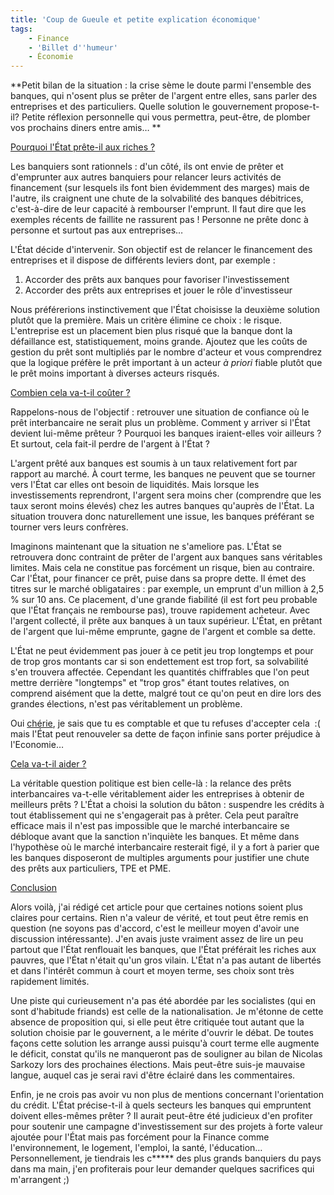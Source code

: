 ```yaml
---
title: 'Coup de Gueule et petite explication économique'
tags:
    - Finance
    - 'Billet d''humeur'
    - Économie
---
```


**Petit bilan de la situation&nbsp;: la crise sème le doute parmi l'ensemble des banques, qui n'osent plus se prêter de l'argent entre elles, sans parler des entreprises et des particuliers. Quelle solution le gouvernement propose-t-il?
Petite réflexion personnelle qui vous permettra, peut-être, de plomber vos prochains diners entre amis…
**

<span style="text-decoration: underline">Pourquoi l'État prête-il aux riches&nbsp;?</span>

Les banquiers sont rationnels&nbsp;: d'un côté, ils ont envie de prêter et d'emprunter aux autres banquiers pour relancer leurs activités de financement (sur lesquels ils font bien évidemment des marges) mais de l'autre, ils craignent une chute de la solvabilité des banques débitrices, c'est-à-dire de leur capacité à rembourser l'emprunt. Il faut dire que les exemples récents de faillite ne rassurent pas ! Personne ne prête donc à personne et surtout pas aux entreprises…

L'État décide d'intervenir. Son objectif est de relancer le financement des entreprises et il dispose de différents leviers dont, par exemple&nbsp;:

1.  Accorder des prêts aux banques pour favoriser l'investissement
2.  Accorder des prêts aux entreprises et jouer le rôle d'investisseur

Nous préférerions instinctivement que l'État choisisse la deuxième solution plutôt que la première. Mais un critère élimine ce choix&nbsp;: le risque. L'entreprise est un placement bien plus risqué que la banque dont la défaillance est, statistiquement, moins grande. Ajoutez que les coûts de gestion du prêt sont multipliés par le nombre d'acteur et vous comprendrez que la logique préfère le prêt important à un acteur _à priori_ fiable plutôt que le prêt moins important à diverses acteurs risqués.

<span style="text-decoration: underline">Combien cela va-t-il coûter&nbsp;?</span>

Rappelons-nous de l'objectif&nbsp;: retrouver une situation de confiance où le prêt interbancaire ne serait plus un problème. Comment y arriver si l'État devient lui-même prêteur&nbsp;? Pourquoi les banques iraient-elles voir ailleurs&nbsp;? Et surtout, cela fait-il perdre de l'argent à l'État&nbsp;?

L'argent prêté aux banques est soumis à un taux relativement fort par rapport au marché. À court terme, les banques ne peuvent que se tourner vers l'État car elles ont besoin de liquidités. Mais lorsque les investissements reprendront, l'argent sera moins cher (comprendre que les taux seront moins élevés) chez les autres banques qu'auprès de l'État. La situation trouvera donc naturellement une issue, les banques préférant se tourner vers leurs confrères.

Imaginons maintenant que la situation ne s'ameliore pas. L'État se retrouvera donc contraint de prêter de l'argent aux banques sans véritables limites. Mais cela ne constitue pas forcément un risque, bien au contraire. Car l'État, pour financer ce prêt, puise dans sa propre dette. Il émet des titres sur le marché obligataires&nbsp;: par exemple, un emprunt d'un million à 2,5 % sur 10 ans. Ce placement, d'une grande fiabilité (il est fort peu probable que l'État français ne rembourse pas), trouve rapidement acheteur. Avec l'argent collecté, il prête aux banques à un taux supérieur. L'État, en prêtant de l'argent que lui-même emprunte, gagne de l'argent et comble sa dette.

L'État ne peut évidemment pas jouer à ce petit jeu trop longtemps et pour de trop gros montants car si son endettement est trop fort, sa solvabilité s'en trouvera affectée. Cependant les quantités chiffrables que l'on peut mettre derrière "longtemps" et "trop gros" étant toutes relatives, on comprend aisément que la dette, malgré tout ce qu'on peut en dire lors des grandes élections, n'est pas véritablement un problème.

Oui [chérie](http://www.lacuisinedelibellule.fr/), je sais que tu es comptable et que tu refuses d'accepter cela &nbsp;:( mais l'État peut renouveler sa dette de façon infinie sans porter préjudice à l'Economie…

<span style="text-decoration: underline">Cela va-t-il aider&nbsp;?</span>

La véritable question politique est bien celle-là&nbsp;: la relance des prêts interbancaires va-t-elle véritablement aider les entreprises à obtenir de meilleurs prêts&nbsp;? L'État a choisi la solution du bâton&nbsp;: suspendre les crédits à tout établissement qui ne s'engagerait pas à prêter. Cela peut paraître efficace mais il n'est pas impossible que le marché interbancaire se débloque avant que la sanction n'inquiète les banques. Et même dans l'hypothèse où le marché interbancaire resterait figé, il y a fort à parier que les banques disposeront de multiples arguments pour justifier une chute des prêts aux particuliers, TPE et PME.

<span style="text-decoration: underline">Conclusion</span>

Alors voilà, j'ai rédigé cet article pour que certaines notions soient plus claires pour certains. Rien n'a valeur de vérité, et tout peut être remis en question (ne soyons pas d'accord, c'est le meilleur moyen d'avoir une discussion intéressante). J'en avais juste vraiment assez de lire un peu partout que l'État renflouait les banques, que l'État préférait les riches aux pauvres, que l'État n'était qu'un gros vilain. L'État n'a pas autant de libertés et dans l'intérêt commun à court et moyen terme, ses choix sont très rapidement limités.

Une piste qui curieusement n'a pas été abordée par les socialistes (qui en sont d'habitude friands) est celle de la nationalisation. Je m'étonne de cette absence de proposition qui, si elle peut être critiquée tout autant que la solution choisie par le gouvernent, a le mérite d'ouvrir le débat. De toutes façons cette solution les arrange aussi puisqu'à court terme elle augmente le déficit, constat qu'ils ne manqueront pas de souligner au bilan de Nicolas Sarkozy lors des prochaines élections. Mais peut-être suis-je mauvaise langue, auquel cas je serai ravi d'être éclairé dans les commentaires.

Enfin, je ne crois pas avoir vu non plus de mentions concernant l'orientation du crédit. L'État précise-t-il à quels secteurs les banques qui empruntent doivent elles-mêmes prêter&nbsp;? Il aurait peut-être été judicieux d'en profiter pour soutenir une campagne d'investissement sur des projets à forte valeur ajoutée pour l'État mais pas forcément pour la Finance comme l'environnement, le logement, l'emploi, la santé, l'éducation… Personnellement, je tiendrais les c**\*** des plus grands banquiers du pays dans ma main, j'en profiterais pour leur demander quelques sacrifices qui m'arrangent ;)
